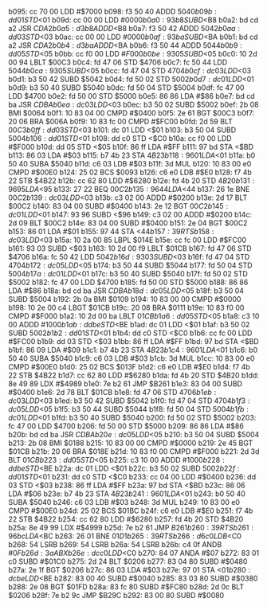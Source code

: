 b095: cc 70 00     LDD    #$7000
b098: f3 50 40     ADDD   $5040
b09b: dd 01        STD    <$01
b09d: cc 00 00     LDD    #$0000
b0a0: 93 b8        SUBD   <$B8
b0a2: bd cd a2     JSR    $CDA2
b0a5: d3 b8        ADDD   <$B8
b0a7: f3 50 42     ADDD   $5042
b0aa: dd 03        STD    <$03
b0ac: cc 00 00     LDD    #$0000
b0af: 93 ba        SUBD   <$BA
b0b1: bd cd a2     JSR    $CDA2
b0b4: d3 ba        ADDD   <$BA
b0b6: f3 50 44     ADDD   $5044
b0b9: dd 05        STD    <$05
b0bb: cc f0 00     LDD    #$F000
b0be: 93 05        SUBD   <$05
b0c0: 10 2d 00 94  LBLT   $00C3
b0c4: fd 47 06     STD    $4706
b0c7: fc 50 44     LDD    $5044
b0ca: 93 05        SUBD   <$05
b0cc: fd 47 04     STD    $4704
b0cf: dc 03        LDD    <$03
b0d1: b3 50 42     SUBD   $5042
b0d4: fd 50 02     STD    $5002
b0d7: dc 01        LDD    <$01
b0d9: b3 50 40     SUBD   $5040
b0dc: fd 50 04     STD    $5004
b0df: fc 47 00     LDD    $4700
b0e2: fd 50 00     STD    $5000
b0e5: 86 86        LDA    #$86
b0e7: bd cd ba     JSR    $CDBA
b0ea: dc 03        LDD    <$03
b0ec: b3 50 02     SUBD   $5002
b0ef: 2b 08        BMI    $0064
b0f1: 10 83 04 00  CMPD   #$0400
b0f5: 2e 61        BGT    $00C3
b0f7: 20 06        BRA    $006A
b0f9: 10 83 fc 00  CMPD   #$FC00
b0fd: 2d 59        BLT    $00C3
b0ff: dd 03        STD    <$03
b101: dc 01        LDD    <$01
b103: b3 50 04     SUBD   $5004
b106: dd 01        STD    <$01
b108: dd c0        STD    <$C0
b10a: cc f0 00     LDD    #$F000
b10d: dd 05        STD    <$05
b10f: 86 ff        LDA    #$FF
b111: 97 bd        STA    <$BD
b113: 86 03        LDA    #$03
b115: b7 4b 23     STA    $4B23
b118: 96 01        LDA    <$01
b11a: b0 50 40     SUBA   $5040
b11d: c6 03        LDB    #$03
b11f: 3d           MUL
b120: 10 83 00 e0  CMPD   #$00E0
b124: 25 02        BCS    $0093
b126: c6 e0        LDB    #$E0
b128: f7 4b 22     STB    $4B22
b12b: cc 62 80     LDD    #$6280
b12e: fd 4b 20     STD    $4B20
b131: 96 95        LDA    <$95
b133: 27 22        BEQ    $00C2
b135: 96 44        LDA    <$44
b137: 26 1e        BNE    $00C2
b139: dc 03        LDD    <$03
b13b: c3 02 00     ADDD   #$0200
b13e: 2d 17        BLT    $00C2
b140: 83 04 00     SUBD   #$0400
b143: 2e 12        BGT    $00C2
b145: dc 01        LDD    <$01
b147: 93 96        SUBD   <$96
b149: c3 02 00     ADDD   #$0200
b14c: 2d 09        BLT    $00C2
b14e: 83 04 00     SUBD   #$0400
b151: 2e 04        BGT    $00C2
b153: 86 01        LDA    #$01
b155: 97 44        STA    <$44
b157: 39           RTS
b158: dc 03        LDD    <$03
b15a: 10 2a 00 85  LBPL   $014E
b15e: cc fc 00     LDD    #$FC00
b161: 93 03        SUBD   <$03
b163: 10 2d 00 f9  LBLT   $01CB
b167: fd 47 06     STD    $4706
b16a: fc 50 42     LDD    $5042
b16d: 93 03        SUBD   <$03
b16f: fd 47 04     STD    $4704
b172: dc 05        LDD    <$05
b174: b3 50 44     SUBD   $5044
b177: fd 50 04     STD    $5004
b17a: dc 01        LDD    <$01
b17c: b3 50 40     SUBD   $5040
b17f: fd 50 02     STD    $5002
b182: fc 47 00     LDD    $4700
b185: fd 50 00     STD    $5000
b188: 86 86        LDA    #$86
b18a: bd cd ba     JSR    $CDBA
b18d: dc 05        LDD    <$05
b18f: b3 50 04     SUBD   $5004
b192: 2b 0a        BMI    $0109
b194: 10 83 00 00  CMPD   #$0000
b198: 10 2e 00 c4  LBGT   $01CB
b19c: 20 08        BRA    $0111
b19e: 10 83 f0 00  CMPD   #$F000
b1a2: 10 2d 00 ba  LBLT   $01CB
b1a6: dd 05        STD    <$05
b1a8: c3 10 00     ADDD   #$1000
b1ab: dd be        STD    <$BE
b1ad: dc 01        LDD    <$01
b1af: b3 50 02     SUBD   $5002
b1b2: dd 01        STD    <$01
b1b4: dd c0        STD    <$C0
b1b6: cc fc 00     LDD    #$FC00
b1b9: dd 03        STD    <$03
b1bb: 86 ff        LDA    #$FF
b1bd: 97 bd        STA    <$BD
b1bf: 86 09        LDA    #$09
b1c1: b7 4b 23     STA    $4B23
b1c4: 96 01        LDA    <$01
b1c6: b0 50 40     SUBA   $5040
b1c9: c6 03        LDB    #$03
b1cb: 3d           MUL
b1cc: 10 83 00 e0  CMPD   #$00E0
b1d0: 25 02        BCS    $013F
b1d2: c6 e0        LDB    #$E0
b1d4: f7 4b 22     STB    $4B22
b1d7: cc 62 80     LDD    #$6280
b1da: fd 4b 20     STD    $4B20
b1dd: 8e 49 89     LDX    #$4989
b1e0: 7e b2 61     JMP    $B261
b1e3: 83 04 00     SUBD   #$0400
b1e6: 2d 78        BLT    $01CB
b1e8: fd 47 06     STD    $4706
b1eb: dc 03        LDD    <$03
b1ed: b3 50 42     SUBD   $5042
b1f0: fd 47 04     STD    $4704
b1f3: dc 05        LDD    <$05
b1f5: b3 50 44     SUBD   $5044
b1f8: fd 50 04     STD    $5004
b1fb: dc 01        LDD    <$01
b1fd: b3 50 40     SUBD   $5040
b200: fd 50 02     STD    $5002
b203: fc 47 00     LDD    $4700
b206: fd 50 00     STD    $5000
b209: 86 86        LDA    #$86
b20b: bd cd ba     JSR    $CDBA
b20e: dc 05        LDD    <$05
b210: b3 50 04     SUBD   $5004
b213: 2b 08        BMI    $0188
b215: 10 83 00 00  CMPD   #$0000
b219: 2e 45        BGT    $01CB
b21b: 20 06        BRA    $018E
b21d: 10 83 f0 00  CMPD   #$F000
b221: 2d 3d        BLT    $01CB
b223: dd 05        STD    <$05
b225: c3 10 00     ADDD   #$1000
b228: dd be        STD    <$BE
b22a: dc 01        LDD    <$01
b22c: b3 50 02     SUBD   $5002
b22f: dd 01        STD    <$01
b231: dd c0        STD    <$C0
b233: cc 04 00     LDD    #$0400
b236: dd 03        STD    <$03
b238: 86 ff        LDA    #$FF
b23a: 97 bd        STA    <$BD
b23c: 86 06        LDA    #$06
b23e: b7 4b 23     STA    $4B23
b241: 96 01        LDA    <$01
b243: b0 50 40     SUBA   $5040
b246: c6 03        LDB    #$03
b248: 3d           MUL
b249: 10 83 00 e0  CMPD   #$00E0
b24d: 25 02        BCS    $01BC
b24f: c6 e0        LDB    #$E0
b251: f7 4b 22     STB    $4B22
b254: cc 62 80     LDD    #$6280
b257: fd 4b 20     STD    $4B20
b25a: 8e 49 99     LDX    #$4999
b25d: 7e b2 61     JMP    $B261
b260: 39           RTS
b261: 96 bc        LDA    <$BC
b263: 26 01        BNE    $01D1
b265: 39           RTS
b266: d6 c0        LDB    <$C0
b268: 54           LSRB
b269: 54           LSRB
b26a: 54           LSRB
b26b: c4 0f        ANDB   #$0F
b26d: 3a           ABX
b26e: dc c0        LDD    <$C0
b270: 84 07        ANDA   #$07
b272: 83 01 c0     SUBD   #$01C0
b275: 2d 24        BLT    $0206
b277: 83 04 80     SUBD   #$0480
b27a: 2e 1f        BGT    $0206
b27c: 86 03        LDA    #$03
b27e: 97 01        STA    <$01
b280: dc be        LDD    <$BE
b282: 83 00 40     SUBD   #$0040
b285: 83 03 80     SUBD   #$0380
b288: 2e 08        BGT    $01FD
b28a: 83 fc 80     SUBD   #$FC80
b28d: 2d 0c        BLT    $0206
b28f: 7e b2 9c     JMP    $B29C
b292: 83 00 80     SUBD   #$0080
